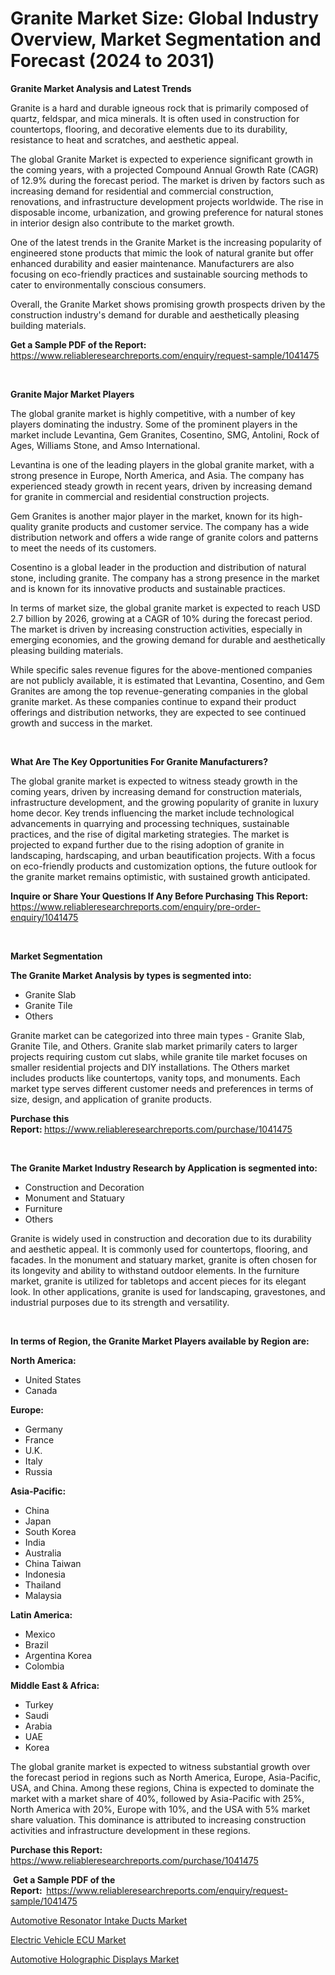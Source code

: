 <p><h1>Granite Market Size: Global Industry Overview, Market Segmentation and Forecast (2024 to 2031)</h1></p><p><strong>Granite Market Analysis and Latest Trends</strong></p>
<p><p>Granite is a hard and durable igneous rock that is primarily composed of quartz, feldspar, and mica minerals. It is often used in construction for countertops, flooring, and decorative elements due to its durability, resistance to heat and scratches, and aesthetic appeal.</p><p>The global Granite Market is expected to experience significant growth in the coming years, with a projected Compound Annual Growth Rate (CAGR) of 12.9% during the forecast period. The market is driven by factors such as increasing demand for residential and commercial construction, renovations, and infrastructure development projects worldwide. The rise in disposable income, urbanization, and growing preference for natural stones in interior design also contribute to the market growth.</p><p>One of the latest trends in the Granite Market is the increasing popularity of engineered stone products that mimic the look of natural granite but offer enhanced durability and easier maintenance. Manufacturers are also focusing on eco-friendly practices and sustainable sourcing methods to cater to environmentally conscious consumers.</p><p>Overall, the Granite Market shows promising growth prospects driven by the construction industry's demand for durable and aesthetically pleasing building materials.</p></p>
<p><strong>Get a Sample PDF of the Report:&nbsp;</strong> <a href="https://www.reliableresearchreports.com/enquiry/request-sample/1041475">https://www.reliableresearchreports.com/enquiry/request-sample/1041475</a></p>
<p>&nbsp;</p>
<p><strong>Granite Major Market Players</strong></p>
<p><p>The global granite market is highly competitive, with a number of key players dominating the industry. Some of the prominent players in the market include Levantina, Gem Granites, Cosentino, SMG, Antolini, Rock of Ages, Williams Stone, and Amso International.</p><p>Levantina is one of the leading players in the global granite market, with a strong presence in Europe, North America, and Asia. The company has experienced steady growth in recent years, driven by increasing demand for granite in commercial and residential construction projects.</p><p>Gem Granites is another major player in the market, known for its high-quality granite products and customer service. The company has a wide distribution network and offers a wide range of granite colors and patterns to meet the needs of its customers.</p><p>Cosentino is a global leader in the production and distribution of natural stone, including granite. The company has a strong presence in the market and is known for its innovative products and sustainable practices.</p><p>In terms of market size, the global granite market is expected to reach USD 2.7 billion by 2026, growing at a CAGR of 10% during the forecast period. The market is driven by increasing construction activities, especially in emerging economies, and the growing demand for durable and aesthetically pleasing building materials.</p><p>While specific sales revenue figures for the above-mentioned companies are not publicly available, it is estimated that Levantina, Cosentino, and Gem Granites are among the top revenue-generating companies in the global granite market. As these companies continue to expand their product offerings and distribution networks, they are expected to see continued growth and success in the market.</p></p>
<p>&nbsp;</p>
<p><strong>What Are The Key Opportunities For Granite Manufacturers?</strong></p>
<p><p>The global granite market is expected to witness steady growth in the coming years, driven by increasing demand for construction materials, infrastructure development, and the growing popularity of granite in luxury home decor. Key trends influencing the market include technological advancements in quarrying and processing techniques, sustainable practices, and the rise of digital marketing strategies. The market is projected to expand further due to the rising adoption of granite in landscaping, hardscaping, and urban beautification projects. With a focus on eco-friendly products and customization options, the future outlook for the granite market remains optimistic, with sustained growth anticipated.</p></p>
<p><strong>Inquire or Share Your Questions If Any Before Purchasing This Report:</strong> <a href="https://www.reliableresearchreports.com/enquiry/pre-order-enquiry/1041475">https://www.reliableresearchreports.com/enquiry/pre-order-enquiry/1041475</a></p>
<p>&nbsp;</p>
<p><strong>Market Segmentation</strong></p>
<p><strong>The Granite Market Analysis by types is segmented into:</strong></p>
<p><ul><li>Granite Slab</li><li>Granite Tile</li><li>Others</li></ul></p>
<p><p>Granite market can be categorized into three main types - Granite Slab, Granite Tile, and Others. Granite slab market primarily caters to larger projects requiring custom cut slabs, while granite tile market focuses on smaller residential projects and DIY installations. The Others market includes products like countertops, vanity tops, and monuments. Each market type serves different customer needs and preferences in terms of size, design, and application of granite products.</p></p>
<p><strong>Purchase this Report:&nbsp;</strong><a href="https://www.reliableresearchreports.com/purchase/1041475">https://www.reliableresearchreports.com/purchase/1041475</a></p>
<p>&nbsp;</p>
<p><strong>The Granite Market Industry Research by Application is segmented into:</strong></p>
<p><ul><li>Construction and Decoration</li><li>Monument and Statuary</li><li>Furniture</li><li>Others</li></ul></p>
<p><p>Granite is widely used in construction and decoration due to its durability and aesthetic appeal. It is commonly used for countertops, flooring, and facades. In the monument and statuary market, granite is often chosen for its longevity and ability to withstand outdoor elements. In the furniture market, granite is utilized for tabletops and accent pieces for its elegant look. In other applications, granite is used for landscaping, gravestones, and industrial purposes due to its strength and versatility.</p></p>
<p>&nbsp;</p>
<p><strong>In terms of Region, the Granite Market Players available by Region are:</strong></p>
<p>
    <p> <strong> North America: </strong>
        <ul>
            <li>United States</li>
            <li>Canada</li>
        </ul>
        </p> 
    <p> <strong> Europe: </strong>
        <ul>
            <li>Germany</li>
            <li>France</li>
            <li>U.K.</li>
            <li>Italy</li>
            <li>Russia</li>
        </ul>
        </p> 
    <p> <strong> Asia-Pacific: </strong>
        <ul>
            <li>China</li>
            <li>Japan</li>
            <li>South Korea</li>
            <li>India</li>
            <li>Australia</li>
            <li>China Taiwan</li>
            <li>Indonesia</li>
            <li>Thailand</li>
            <li>Malaysia</li>
        </ul>
        </p> 
    <p> <strong> Latin America: </strong>
        <ul>
            <li>Mexico</li>
            <li>Brazil</li>
            <li>Argentina Korea</li>
            <li>Colombia</li>
        </ul>
        </p> 
    <p> <strong> Middle East & Africa: </strong>
        <ul>
            <li>Turkey</li>
            <li>Saudi</li>
            <li>Arabia</li>
            <li>UAE</li>
            <li>Korea</li>
        </ul>
    </p>
    </p>
<p><p>The global granite market is expected to witness substantial growth over the forecast period in regions such as North America, Europe, Asia-Pacific, USA, and China. Among these regions, China is expected to dominate the market with a market share of 40%, followed by Asia-Pacific with 25%, North America with 20%, Europe with 10%, and the USA with 5% market share valuation. This dominance is attributed to increasing construction activities and infrastructure development in these regions.</p></p>
<p><strong>Purchase this Report: </strong><a href="https://www.reliableresearchreports.com/purchase/1041475">https://www.reliableresearchreports.com/purchase/1041475</a></p>
<p>&nbsp;<strong>Get a Sample PDF of the Report:&nbsp;&nbsp;</strong><a href="https://www.reliableresearchreports.com/enquiry/request-sample/1041475">https://www.reliableresearchreports.com/enquiry/request-sample/1041475</a></p>
<p><strong></strong></p>
<p><p><a href="https://view.publitas.com/reportprime-1/decoding-the-automotive-resonator-intake-ducts-market-a-deep-dive-into-the-latest-market-trends-market-segmentation-and-competitive-analysis/">Automotive Resonator Intake Ducts Market</a></p><p><a href="https://view.publitas.com/reportprime-1/electric-vehicle-ecu-market-size-focuses-on-market-dynamics-in-depth-analysis-and-future-projections-of-its-market-forecasted-for-period-from-2023-to-2030/">Electric Vehicle ECU Market</a></p><p><a href="https://view.publitas.com/reportprime-1/automotive-holographic-displays-market-analysis-examines-its-scope-on-growth-opportunities-and-forecasted-trends-spanning-from-2023-to-2030/">Automotive Holographic Displays Market</a></p></p>